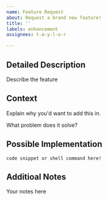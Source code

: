```yaml
---
name: Feature Request
about: Request a brand new feature!
title: ''
labels: enhancement
assignees: t-a-y-l-o-r

---
```


## Detailed Description

Describe the feature

## Context

Explain why you'd want to add this in. 

What problem does it solve?

## Possible Implementation

```
code snippet or shell command here!
```

## Additioal Notes

Your notes here
